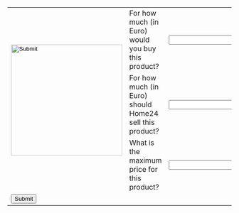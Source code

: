
<html>
<body>

<form method="POST" action="https://gorconstantine.github.io/SayYourPrice/gorconstantine@gmail.com">
    
<table cellpadding="1" width="100%" align="center"  cellspacing="2">

<tr>
  <td rowspan="3"><input type="image" width="250" height="250" src="https://cdn.home24.net/images/media/catalog/product/original/png/b/u/buerodrehstuhl-marilyn-kunstleder-schwarz-3325569.jpg" /></td>
  <td>For how much (in Euro) would you buy this product?</td>
  <td><input type="text" name="pricebuy" id="pricebuy"  size="30"></td>

<tr>
  <td>For how much (in Euro) should Home24 sell this product?</td>
  <td><input type="text" name="pricesell" id="pricesell" size="30"></td>
</tr>

<tr>
  <td>What is the maximum price for this product?</td>
  <td><input type="text" name="maxprice"  id="maxprice" size="30"></td>
</tr>
</tr>

<tr>
  <td colspan="4"><input type="submit" value="Submit" align="center"/></td>
</tr>

</table>
</form>
</body>
</html>
